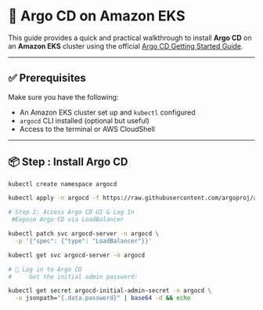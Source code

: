 # 🚀 Argo CD on Amazon EKS

This guide provides a quick and practical walkthrough to install **Argo CD** on an **Amazon EKS** cluster using the official [Argo CD Getting Started Guide](https://argo-cd.readthedocs.io/en/stable/getting_started/).

---

## ✅ Prerequisites

Make sure you have the following:

- An Amazon EKS cluster set up and `kubectl` configured
- `argocd` CLI installed (optional but useful)
- Access to the terminal or AWS CloudShell

---

## 📦 Step : Install Argo CD

```bash
kubectl create namespace argocd

kubectl apply -n argocd -f https://raw.githubusercontent.com/argoproj/argo-cd/stable/manifests/install.yaml

# Step 2: Access Argo CD UI & Log In
 #Expose Argo CD via LoadBalancer

kubectl patch svc argocd-server -n argocd \
  -p '{"spec": {"type": "LoadBalancer"}}'

kubectl get svc argocd-server -n argocd

# 🔐 Log in to Argo CD
#     Get the initial admin password:

kubectl get secret argocd-initial-admin-secret -n argocd \
  -o jsonpath="{.data.password}" | base64 -d && echo






